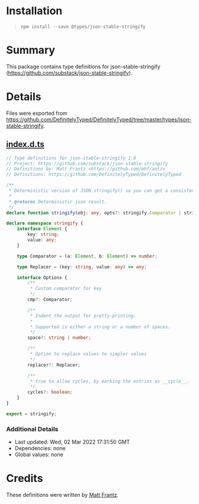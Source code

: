 # Installation
> `npm install --save @types/json-stable-stringify`

# Summary
This package contains type definitions for json-stable-stringify (https://github.com/substack/json-stable-stringify).

# Details
Files were exported from https://github.com/DefinitelyTyped/DefinitelyTyped/tree/master/types/json-stable-stringify.
## [index.d.ts](https://github.com/DefinitelyTyped/DefinitelyTyped/tree/master/types/json-stable-stringify/index.d.ts)
````ts
// Type definitions for json-stable-stringify 1.0
// Project: https://github.com/substack/json-stable-stringify
// Definitions by: Matt Frantz <https://github.com/mhfrantz>
// Definitions: https://github.com/DefinitelyTyped/DefinitelyTyped

/**
 * Deterministic version of JSON.stringify() so you can get a consistent hash from stringified results.
 *
 * @returns Deterministic json result.
 */
declare function stringify(obj: any, opts?: stringify.Comparator | stringify.Options): string;

declare namespace stringify {
    interface Element {
        key: string;
        value: any;
    }

    type Comparator = (a: Element, b: Element) => number;

    type Replacer = (key: string, value: any) => any;

    interface Options {
        /**
         * Custom comparator for key
         */
        cmp?: Comparator;

        /**
         * Indent the output for pretty-printing.
         *
         * Supported is either a string or a number of spaces.
         */
        space?: string | number;

        /**
         * Option to replace values to simpler values
         */
        replacer?: Replacer;

        /**
         * true to allow cycles, by marking the entries as __cycle__.
         */
        cycles?: boolean;
    }
}

export = stringify;

````

### Additional Details
 * Last updated: Wed, 02 Mar 2022 17:31:50 GMT
 * Dependencies: none
 * Global values: none

# Credits
These definitions were written by [Matt Frantz](https://github.com/mhfrantz).

